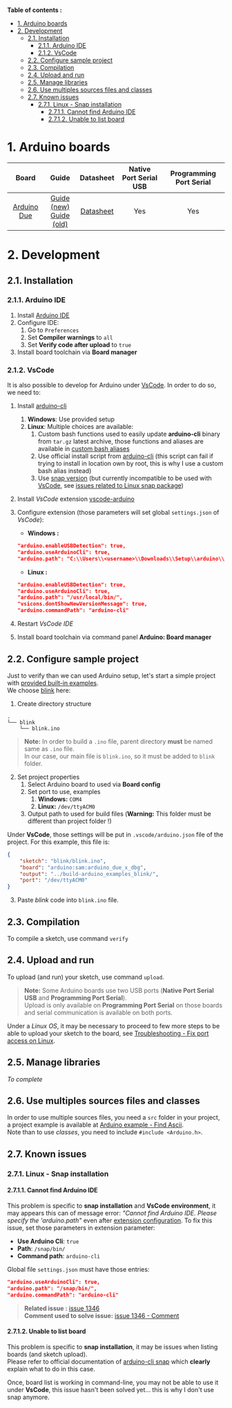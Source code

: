 **Table of contents :**
- [1. Arduino boards](#1-arduino-boards)
- [2. Development](#2-development)
  - [2.1. Installation](#21-installation)
    - [2.1.1. Arduino IDE](#211-arduino-ide)
    - [2.1.2. VsCode](#212-vscode)
  - [2.2. Configure sample project](#22-configure-sample-project)
  - [2.3. Compilation](#23-compilation)
  - [2.4. Upload and run](#24-upload-and-run)
  - [2.5. Manage libraries](#25-manage-libraries)
  - [2.6. Use multiples sources files and classes](#26-use-multiples-sources-files-and-classes)
  - [2.7. Known issues](#27-known-issues)
    - [2.7.1. Linux - Snap installation](#271-linux---snap-installation)
      - [2.7.1.1. Cannot find Arduino IDE](#2711-cannot-find-arduino-ide)
      - [2.7.1.2. Unable to list board](#2712-unable-to-list-board)

# 1. Arduino boards

| Board | Guide | Datasheet | Native Port Serial USB | Programming Port Serial |
|:-:|:-:|:-:|:-:|:-:|
| [Arduino Due][arduino-due-store] | [Guide (new)][arduino-due-guide-new]<br>[Guide (old)][arduino-due-guide-old] | [Datasheet][arduino-due-datasheet] | Yes | Yes |

# 2. Development
## 2.1. Installation
### 2.1.1. Arduino IDE

1. Install [Arduino IDE][arduino-ide]
2. Configure IDE:
   1. Go to `Preferences`
   2. Set **Compiler warnings** to `all`
   3. Set **Verify code after upload** to `true`
3. Install board toolchain via **Board manager**

### 2.1.2. VsCode

It is also possible to develop for Arduino under [VsCode][repo-ide-vscode]. In order to do so, we need to:
1. Install [arduino-cli][arduino-cli-official]
   1. **Windows**: Use provided setup
   2. **Linux**: Multiple choices are available:
      1. Custom bash functions used to easily update **arduino-cli** binary from `tar.gz` latest archive, those functions and aliases are available in [custom bash aliases][repo-linux-bash-aliases-custom]
      2. Use official install script from [arduino-cli][arduino-cli-official] (this script can fail if trying to install in location own by root, this is why I use a custom bash alias instead)
      3. Use [snap version][arduino-cli-snap] (but currently incompatible to be used with [VsCode][repo-ide-vscode], see [issues related to Linux snap package][anchor-issues-linux-snap])

2. Install _VsCode_ extension [vscode-arduino][arduino-vscode-extension]
3. Configure extension (those parameters will set global `settings.json` of _VsCode_):
    - **Windows :**
    ```json
    "arduino.enableUSBDetection": true,
    "arduino.useArduinoCli": true,
    "arduino.path": "C:\\Users\\<username>\\Downloads\\Setup\\arduino\\arduino-cli_0.26.0_Windows_64bit"
    ```
    - **Linux :**
    ```json
    "arduino.enableUSBDetection": true,
    "arduino.useArduinoCli": true,
    "arduino.path": "/usr/local/bin/",
    "vsicons.dontShowNewVersionMessage": true,
    "arduino.commandPath": "arduino-cli"
    ```
4. Restart _VsCode IDE_
5. Install board toolchain via command panel **Arduino: Board manager**

## 2.2. Configure sample project

Just to verify than we can used Arduino setup, let's start a simple project with [provided built-in examples][arduino-builtin-examples].  
We choose [blink][arduino-builtin-example-blink] here:
1. Create directory structure
```shell
.
└── blink
    └── blink.ino
```
> **Note:** In order to build a `.ino` file, parent directory **must** be named same as `.ino` file.  
> In our case, our main file is `blink.ino`, so it must be added to `blink` folder.

2. Set project properties
   1. Select Arduino board to used via **Board config**
   2. Set port to use, examples
      1. **Windows:** `COM4`
      2. **Linux:** `/dev/ttyACM0`
   3. Output path to used for build files (**Warning:** This folder must be different than project folder !)

Under **VsCode**, those settings will be put in `.vscode/arduino.json` file of the project. For this example, this file is:
```json
{
    "sketch": "blink/blink.ino",
    "board": "arduino:sam:arduino_due_x_dbg",
    "output": "../build-arduino_examples_blink/",
    "port": "/dev/ttyACM0"
}
```

3. Paste _blink_ code into `blink.ino` file.

## 2.3. Compilation

To compile a sketch, use command `verify`

## 2.4. Upload and run

To upload (and run) your sketch, use command `upload`.
> **Note:** Some Arduino boards use two USB ports (**Native Port Serial USB** and **Programming Port Serial**).  
> Upload is only available on **Programming Port Serial** on those boards and serial communication is available on both ports.

Under a _Linux OS_, it may be necessary to proceed to few more steps to be able to upload your sketch to the board, see [Troubleshooting - Fix port access on Linux][arduino-troubleshooting-linux-port-access].

## 2.5. Manage libraries

_To complete_

## 2.6. Use multiples sources files and classes

In order to use multiple sources files, you need a `src` folder in your project, a project example is available at [Arduino example - Find Ascii][repo-arduino-example-find-ascii].  
Note than to use _classes_, you need to include `#include <Arduino.h>`.

## 2.7. Known issues
### 2.7.1. Linux - Snap installation
#### 2.7.1.1. Cannot find Arduino IDE

This problem is specific to **snap installation** and **VsCode environment**, it may appears this can of message error: _"Cannot find Arduino IDE. Please specify the 'arduino.path"_ even after [extension configuration][anchor-install-vscode]. To fix this issue, set those parameters in extension parameter:
- **Use Arduino Cli**: `true`
- **Path**: `/snap/bin/`
- **Command path**: `arduino-cli`

Global file `settings.json` must have those entries:
```json
"arduino.useArduinoCli": true,
"arduino.path": "/snap/bin/",
"arduino.commandPath": "arduino-cli"
```

> **Related issue :** [issue 1346][arduino-vscode-extension-issues-1346]  
> **Comment used to solve issue:** [issue 1346 - Comment][arduino-vscode-extension-issues-1346-resolve]

#### 2.7.1.2. Unable to list board

This problem is specific to **snap installation**, it may be issues when listing boards (and sketch upload).  
Please refer to official documentation of [arduino-cli snap][arduino-cli-snap] which **clearly** explain what to do in this case.

Once, board list is working in command-line, you may not be able to use it under  **VsCode**, this issue hasn't been solved yet... this is why I don't use snap anymore.

<!-- Anchor of this file-->
[anchor-install-vscode]: #212-vscode
[anchor-issues-linux-snap]: #271-linux---snap-installation

<!-- Repository links -->
[repo-arduino-example-find-ascii]: https://github.com/BOREA-DENTAL/DocumentationsCobra/tree/master/Documentations/Developpement/Arduino/arduino-example-find-ascii
[repo-ide-vscode]: https://github.com/BOREA-DENTAL/DocumentationsCobra/tree/master/Documentations/Developpement/IDE/VsCode
[repo-linux-bash-aliases-custom]: https://github.com/BOREA-DENTAL/DocumentationsCobra/blob/master/Documentations/Developpement/Linux/linux/custom_bash_aliases.md

<!-- External links ressources -->
[arduino-builtin-examples]: https://docs.arduino.cc/built-in-examples/
[arduino-builtin-example-blink]: https://docs.arduino.cc/built-in-examples/basics/Blink

[arduino-cli-official]: https://arduino.github.io/arduino-cli/latest/
[arduino-cli-snap]: https://snapcraft.io/arduino-cli

[arduino-due-store]: https://store.arduino.cc/arduino-due
[arduino-due-guide-new]: https://www.arduino.cc/en/Guide/ArduinoDue
[arduino-due-guide-old]: https://www.google.com/url?sa=t&rct=j&q=&esrc=s&source=web&cd=&cad=rja&uact=8&ved=2ahUKEwiDl-3QgvH5AhXXwYUKHWd8DlIQFnoECBYQAQ&url=https%3A%2F%2Fwww.arduino.cc%2Fen%2FGuide%2FArduinoDue%2F&usg=AOvVaw2keWTNubni4sdksLhBBk8G]
[arduino-due-datasheet]: http://www.atmel.com/Images/Atmel-11057-32-bit-Cortex-M3-Microcontroller-SAM3X-SAM3A_Datasheet.pdf

[arduino-ide]: https://www.arduino.cc/en/software

[arduino-troubleshooting-linux-port-access]: https://support.arduino.cc/hc/en-us/articles/360016495679-Fix-port-access-on-Linux

[arduino-vscode-extension]: https://marketplace.visualstudio.com/items?itemName=vsciot-vscode.vscode-arduino
[arduino-vscode-extension-issues-1346]: https://github.com/microsoft/vscode-arduino/issues/1346
[arduino-vscode-extension-issues-1346-resolve]: https://github.com/microsoft/vscode-arduino/issues/1346#issuecomment-996972001